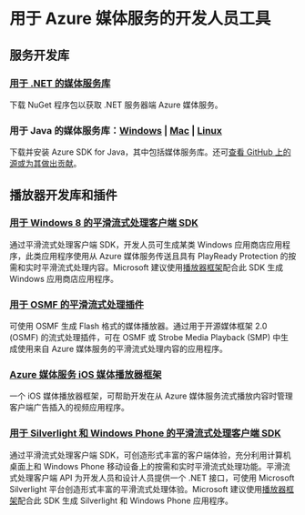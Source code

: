 <properties 
  pageTitle="媒体服务开发人员工具 - Azure 微软云"
  metakeywords="" 
  description="" 
  services="" 
  documentationCenter="media-services-dev-tools" 
  authors="" 
  manager="Tiffena" 
  editor="EricChen"/>
<tags ms.service=""
    ms.date=""
    wacn.date="04/11/2015"
    />


<h1>用于 Azure 媒体服务的开发人员工具</h1>
<h2 id="header-0">服务开发库</h2>
<h3><a href="http://nuget.org/packages/windowsazure.mediaservices">用于 .NET 的媒体服务库</a></h3>
<p>下载 NuGet 程序包以获取 .NET 服务器端 Azure 媒体服务。</p>
<h3>用于 Java 的媒体服务库：<a href="/documentation/articles/java-download-azure-sdk/">Windows</a> | <a href="/documentation/articles/java-download-azure-sdk/">Mac</a> | <a href="/documentation/articles/java-download-azure-sdk/">Linux</a></h3>
<p>下载并安装 Azure SDK for Java，其中包括媒体服务库。还可<a href="https://github.com/windowsazure/azure-sdk-for-java/">查看 GitHub 上的源或为其做出贡献</a>。</p>
<h2 id="header-1">播放器开发库和插件</h2>
<h3><a href="http://visualstudiogallery.msdn.microsoft.com/04423d13-3b3e-4741-a01c-1ae29e84fea6">用于 Windows 8 的平滑流式处理客户端 SDK</a></h3>
<p>通过平滑流式处理客户端 SDK，开发人员可生成某类 Windows 应用商店应用程序，此类应用程序使用从 Azure 媒体服务传送且具有 PlayReady Protection 的按需和实时平滑流式处理内容。Microsoft 建议使用<a href="http://playerframework.codeplex.com/">播放器框架</a>配合此 SDK 生成 Windows 应用商店应用程序。</p>
<h3><a href="http://www.microsoft.com/zh-cn/download/details.aspx?id=36057">用于 OSMF 的平滑流式处理插件</a></h3>
<p>可使用 OSMF 生成 Flash 格式的媒体播放器。通过用于开源媒体框架 2.0 (OSMF) 的流式处理插件，可在 OSMF 或 Strobe Media Playback (SMP) 中生成使用来自 Azure 媒体服务的平滑流式处理内容的应用程序。</p>
<h3><a href="https://github.com/WindowsAzure/azure-media-player-framework">Azure 媒体服务 iOS 媒体播放器框架</a></h3>
<p>一个 iOS 媒体播放器框架，可帮助开发在从 Azure 媒体服务流式播放内容时管理客户端广告插入的视频应用程序。</p>
<h3><a href="http://www.microsoft.com/zh-cn/download/details.aspx?id=29940">用于 Silverlight 和 Windows Phone 的平滑流式处理客户端 SDK</a></h3>
<p>通过平滑流式处理客户端 SDK，可创造形式丰富的客户端体验，充分利用计算机桌面上和 Windows Phone 移动设备上的按需和实时平滑流式处理功能。平滑流式处理客户端 API 为开发人员和设计人员提供一个 .NET 接口，可使用 Microsoft Silverlight 平台创造形式丰富的平滑流式处理体验。Microsoft 建议使用<a href="http://playerframework.codeplex.com/">播放器框架</a>配合此 SDK 生成 Silverlight 和 Windows Phone 应用程序。</p>
